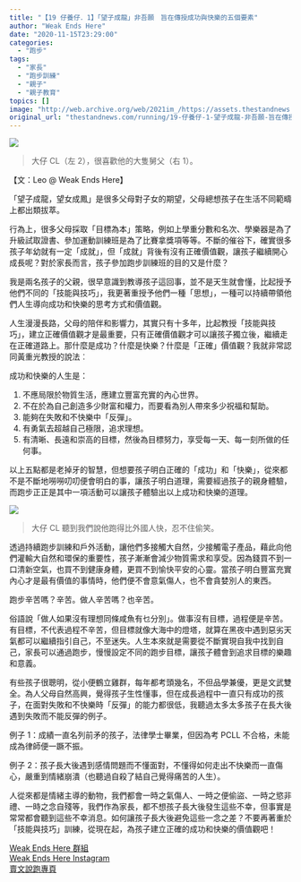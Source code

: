 ```yaml
---
title: "【19 仔養仔．1】「望子成龍」非吾願　旨在傳授成功與快樂的五個要素"
author: "Weak Ends Here"
date: "2020-11-15T23:29:00"
categories:
  - "跑步"
tags:
  - "家長"
  - "跑步訓練"
  - "親子"
  - "親子教育"
topics: []
image: "http://web.archive.org/web/2021im_/https://assets.thestandnews.com/media/photos/125090297_IyaXi_Sve42j9.jpg"
original_url: "thestandnews.com/running/19-仔養仔-1-望子成龍-非吾願-旨在傳授成功與快樂的五個要素"
---
```

![](http://web.archive.org/web/2021im_/https://assets.thestandnews.com/media/photos/125090297_IyaXi_Sve42j9.jpg)

> 大仔 CL（左 2），很喜歡他的大隻舅父（右 1）。

【文：Leo @ Weak Ends Here】

「望子成龍，望女成鳳」是很多父母對子女的期望，父母總想孩子在生活不同範疇上都出類拔萃。

行為上，很多父母採取「目標為本」策略，例如上學重分數和名次、學樂器是為了升級試取證書、參加運動訓練班是為了比賽拿獎項等等。不斷的催谷下，確實很多孩子年幼就有一定「成就」，但「成就」背後有沒有正確價值觀，讓孩子繼續開心成長呢？對於家長而言，孩子參加跑步訓練班的目的又是什麼？

我是兩名孩子的父親，很早意識到教導孩子這回事，並不是天生就會懂，比起授予他們不同的「技能與技巧」，我更著重授予他們一種「思想」，一種可以持續帶領他們人生導向成功和快樂的思考方式和價值觀。

人生漫漫長路，父母的陪伴和影響力，其實只有十多年，比起教授「技能與技巧」，建立正確價值觀才是最重要，只有正確價值觀才可以讓孩子獨立後，繼續走在正確道路上。那什麼是成功？什麼是快樂？什麼是「正確」價值觀？我就非常認同黃重光教授的說法︰

成功和快樂的人生是：

1.  不應局限於物質生活，應建立豐富充實的內心世界。
2.  不在於為自己創造多少財富和權力，而要看為別人帶來多少祝福和幫助。
3.  能夠在失敗和不快樂中「反彈」。
4.  有勇氣去超越自己極限，追求理想。
5.  有清晰、長遠和崇高的目標，然後為目標努力，享受每一天、每一刻所做的任何事。

以上五點都是老掉牙的智慧，但想要孩子明白正確的「成功」和「快樂」，從來都不是不斷地嘮嘮叨叨便會明白的事，讓孩子明白道理，需要經過孩子的親身體驗，而跑步正正是其中一項活動可以讓孩子體驗出以上成功和快樂的道理。

![](http://web.archive.org/web/2021im_/https://assets.thestandnews.com/media/photos/125514658_l06Mi_2ba9RLv.jpg)
> 大仔 CL 聽到我們說他跑得比外國人快，忍不住偷笑。

透過持續跑步訓練和戶外活動，讓他們多接觸大自然，少接觸電子產品，藉此向他們灌輸大自然和環保的重要性，孩子漸漸會減少物質需求和享受。因為錢買不到一口清新空氣，也買不到健康身體，更買不到愉快平安的心靈。當孩子明白豐富充實內心才是最有價值的事情時，他們便不會意氣傷人，也不會貪婪別人的東西。

跑步辛苦嗎？辛苦。做人辛苦嗎？也辛苦。

俗語說「做人如果沒有理想同條咸魚有乜分別」。做事沒有目標，過程便是辛苦。有目標，不代表過程不辛苦，但目標就像大海中的燈塔，就算在黑夜中遇到惡劣天氣都可以繼續指引自己，不至迷失。人生本來就是需要從不斷實現自我中找到自己，家長可以通過跑步，慢慢設定不同的跑步目標，讓孩子體會到追求目標的樂趣和意義。

有些孩子很聰明，從小便鶴立雞群，每年都考頭幾名，不但品學兼優，更是文武雙全。為人父母自然高興，覺得孩子生性懂事，但在成長過程中一直只有成功的孩子，在面對失敗和不快樂時「反彈」的能力都很低，我聽過太多太多孩子在長大後遇到失敗而不能反彈的例子。

例子 1：成績一直名列前矛的孩子，法律學士畢業，但因為考 PCLL 不合格，未能成為律師便一蹶不振。

例子 2：孩子長大後遇到感情問題而不懂面對，不懂得如何走出不快樂而一直傷心，嚴重到情緒崩潰（也聽過自殺了結自己覺得痛苦的人生）。

人從來都是情緒主導的動物，我們都會一時之氣傷人、一時之便偷盜、一時之慾非禮、一時之念自殘等，我們作為家長，都不想孩子長大後發生這些不幸，但事實是常常都會聽到這些不幸消息。如何讓孩子長大後避免這些一念之差？不要再著重於「技能與技巧」訓練，從現在起，為孩子建立正確的成功和快樂的價值觀吧！

[Weak Ends Here 群組](http://web.archive.org/web/20210710083257/https://www.facebook.com/groups/498772610150499/)  
[Weak Ends Here Instagram](http://web.archive.org/web/20210710083257/https://www.instagram.com/weak.ends.here/)  
[賣文說跑專頁](http://web.archive.org/web/20210710083257/https://www.facebook.com/1841803306084163/)